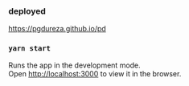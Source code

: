 ### deployed

https://pgdureza.github.io/pd

### `yarn start`

Runs the app in the development mode.<br />
Open [http://localhost:3000](http://localhost:3000) to view it in the browser.
